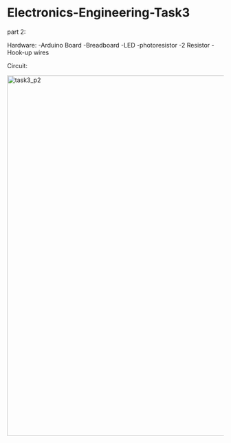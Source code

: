 # Electronics-Engineering-Task3

part 2: 
 
Hardware:
-Arduino Board
-Breadboard
-LED
-photoresistor
-2 Resistor
-Hook-up wires

Circuit:

<img width="837" alt="task3_p2" src="https://github.com/LuluwaM/Electronics-Engineering-Task3/assets/113927014/17685806-ab5e-4585-af02-909499d4b5ea">
